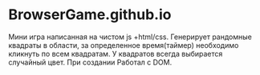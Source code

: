 # BrowserGame.github.io
Мини игра написанная на чистом js +html/css. Генерирует рандомные квадраты в области, за определенное время(таймер) необходимо кликнуть по всем квадратам. У квадратов всегда выбирается случайный цвет. При создании Работал с DOM.
